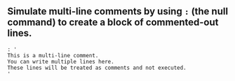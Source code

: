 ##  Simulate multi-line comments by using `:` (the null command) to create a block of commented-out lines. 
```
: '
This is a multi-line comment.
You can write multiple lines here.
These lines will be treated as comments and not executed.
'
```
